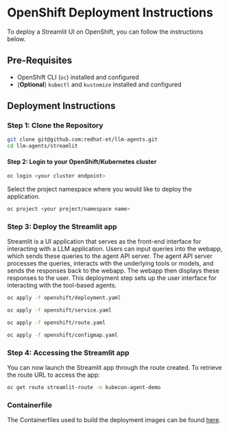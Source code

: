 # OpenShift Deployment Instructions

To deploy a Streamlit UI on OpenShift, you can follow the instructions below.

## Pre-Requisites

- OpenShift CLI (`oc`) installed and configured
- (**Optional**) `kubectl` and `kustomize` installed and configured

## Deployment Instructions

### Step 1: Clone the Repository

```sh
git clone git@github.com:redhat-et/llm-agents.git
cd llm-agents/streamlit
```

#### Step 2: Login to your OpenShift/Kubernetes cluster

```sh
oc login <your cluster endpoint>
```

Select the project namespace where you would like to deploy the application.

```sh
oc project <your project/namespace name>
```

### Step 3: Deploy the Streamlit app

Streamlit is a UI application that serves as the front-end interface for interacting with a LLM application. Users can input queries into the webapp, which sends these queries to the agent API server. The agent API server processes the queries, interacts with the underlying tools or models, and sends the responses back to the webapp. The webapp then displays these responses to the user. This deployment step sets up the user interface for interacting with the tool-based agents.

```sh
oc apply -f openshift/deployment.yaml
```

```sh
oc apply -f openshift/service.yaml
```

```sh
oc apply -f openshift/route.yaml
```

```sh
oc apply -f openshift/configmap.yaml
```

### Step 4: Accessing the Streamlit app

You can now launch the Streamlit app through the route created. To retrieve the route URL to access the app:

```sh
oc get route streamlit-route -n kubecon-agent-demo
```

### Containerfile

The Containerfiles used to build the deployment images can be found [here](https://github.com/redhat-et/llm-agents/blob/main/streamlit-Containerfile).
